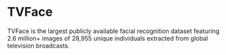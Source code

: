 # TVFace
TVFace is the largest publicly available facial recognition dataset featuring 2.6 million+ images of 28,955 unique individuals extracted from global television broadcasts.

